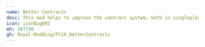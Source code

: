 ```yaml
---
name: Better Contracts
desc: This mod helps to improve the contract system, both in singleplayer and multyplayer.
icon: iconBig002
mh: 187736
gh: Royal-Modding/FS19_BetterContracts
---
```

